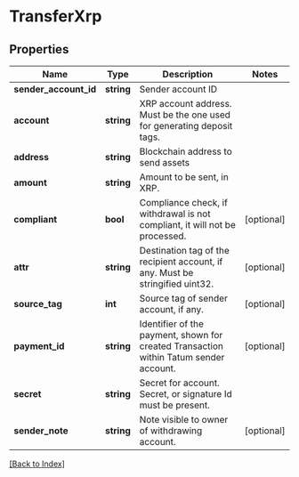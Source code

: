 # TransferXrp

## Properties

Name | Type | Description | Notes
------------ | ------------- | ------------- | -------------
**sender_account_id** | **string** | Sender account ID |
**account** | **string** | XRP account address. Must be the one used for generating deposit tags. |
**address** | **string** | Blockchain address to send assets |
**amount** | **string** | Amount to be sent, in XRP. |
**compliant** | **bool** | Compliance check, if withdrawal is not compliant, it will not be processed. | [optional]
**attr** | **string** | Destination tag of the recipient account, if any. Must be stringified uint32. | [optional]
**source_tag** | **int** | Source tag of sender account, if any. | [optional]
**payment_id** | **string** | Identifier of the payment, shown for created Transaction within Tatum sender account. | [optional]
**secret** | **string** | Secret for account. Secret, or signature Id must be present. |
**sender_note** | **string** | Note visible to owner of withdrawing account. | [optional]

[[Back to Index]](../index.md)

